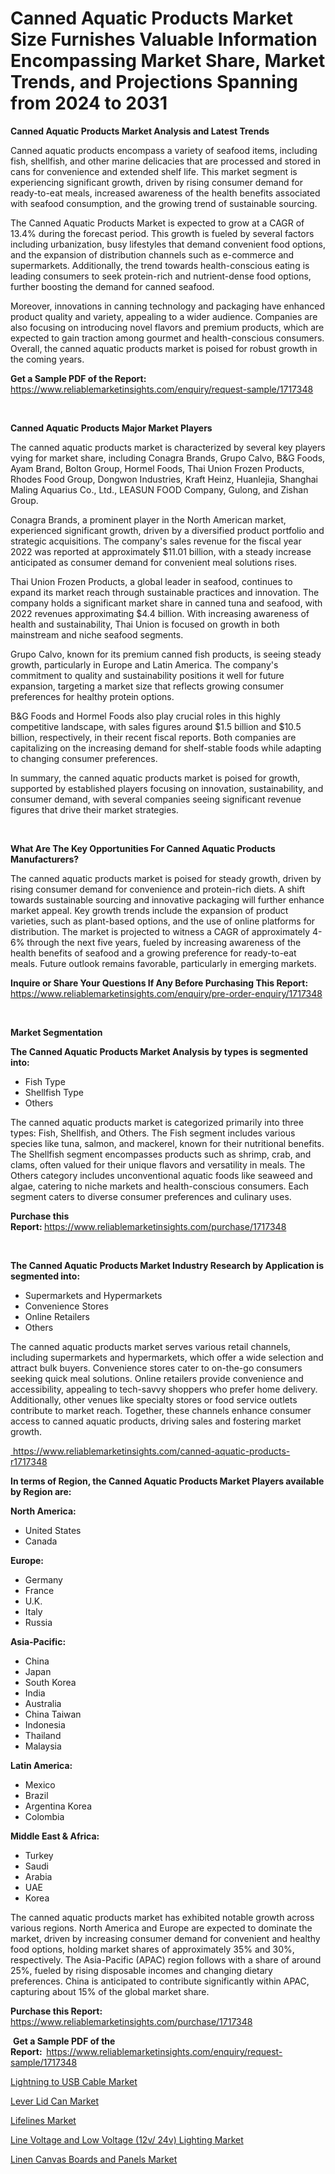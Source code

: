 <p><h1>Canned Aquatic Products Market Size Furnishes Valuable Information Encompassing Market Share, Market Trends, and Projections Spanning from 2024 to 2031</h1></p><p><strong>Canned Aquatic Products Market Analysis and Latest Trends</strong></p>
<p><p>Canned aquatic products encompass a variety of seafood items, including fish, shellfish, and other marine delicacies that are processed and stored in cans for convenience and extended shelf life. This market segment is experiencing significant growth, driven by rising consumer demand for ready-to-eat meals, increased awareness of the health benefits associated with seafood consumption, and the growing trend of sustainable sourcing.</p><p>The Canned Aquatic Products Market is expected to grow at a CAGR of 13.4% during the forecast period. This growth is fueled by several factors including urbanization, busy lifestyles that demand convenient food options, and the expansion of distribution channels such as e-commerce and supermarkets. Additionally, the trend towards health-conscious eating is leading consumers to seek protein-rich and nutrient-dense food options, further boosting the demand for canned seafood.</p><p>Moreover, innovations in canning technology and packaging have enhanced product quality and variety, appealing to a wider audience. Companies are also focusing on introducing novel flavors and premium products, which are expected to gain traction among gourmet and health-conscious consumers. Overall, the canned aquatic products market is poised for robust growth in the coming years.</p></p>
<p><strong>Get a Sample PDF of the Report:&nbsp;</strong> <a href="https://www.reliablemarketinsights.com/enquiry/request-sample/1717348?utm_campaign=1332&utm_medium=2&utm_source=Github&utm_content=ia&utm_term=14102024&utm_id=canned-aquatic-products">https://www.reliablemarketinsights.com/enquiry/request-sample/1717348</a></p>
<p>&nbsp;</p>
<p><strong>Canned Aquatic Products Major Market Players</strong></p>
<p><p>The canned aquatic products market is characterized by several key players vying for market share, including Conagra Brands, Grupo Calvo, B&G Foods, Ayam Brand, Bolton Group, Hormel Foods, Thai Union Frozen Products, Rhodes Food Group, Dongwon Industries, Kraft Heinz, Huanlejia, Shanghai Maling Aquarius Co., Ltd., LEASUN FOOD Company, Gulong, and Zishan Group.</p><p>Conagra Brands, a prominent player in the North American market, experienced significant growth, driven by a diversified product portfolio and strategic acquisitions. The company's sales revenue for the fiscal year 2022 was reported at approximately $11.01 billion, with a steady increase anticipated as consumer demand for convenient meal solutions rises.</p><p>Thai Union Frozen Products, a global leader in seafood, continues to expand its market reach through sustainable practices and innovation. The company holds a significant market share in canned tuna and seafood, with 2022 revenues approximating $4.4 billion. With increasing awareness of health and sustainability, Thai Union is focused on growth in both mainstream and niche seafood segments.</p><p>Grupo Calvo, known for its premium canned fish products, is seeing steady growth, particularly in Europe and Latin America. The company's commitment to quality and sustainability positions it well for future expansion, targeting a market size that reflects growing consumer preferences for healthy protein options.</p><p>B&G Foods and Hormel Foods also play crucial roles in this highly competitive landscape, with sales figures around $1.5 billion and $10.5 billion, respectively, in their recent fiscal reports. Both companies are capitalizing on the increasing demand for shelf-stable foods while adapting to changing consumer preferences.</p><p>In summary, the canned aquatic products market is poised for growth, supported by established players focusing on innovation, sustainability, and consumer demand, with several companies seeing significant revenue figures that drive their market strategies.</p></p>
<p>&nbsp;</p>
<p><strong>What Are The Key Opportunities For Canned Aquatic Products Manufacturers?</strong></p>
<p><p>The canned aquatic products market is poised for steady growth, driven by rising consumer demand for convenience and protein-rich diets. A shift towards sustainable sourcing and innovative packaging will further enhance market appeal. Key growth trends include the expansion of product varieties, such as plant-based options, and the use of online platforms for distribution. The market is projected to witness a CAGR of approximately 4-6% through the next five years, fueled by increasing awareness of the health benefits of seafood and a growing preference for ready-to-eat meals. Future outlook remains favorable, particularly in emerging markets.</p></p>
<p><strong>Inquire or Share Your Questions If Any Before Purchasing This Report:</strong> <a href="https://www.reliablemarketinsights.com/enquiry/pre-order-enquiry/1717348?utm_campaign=1332&utm_medium=2&utm_source=Github&utm_content=ia&utm_term=14102024&utm_id=canned-aquatic-products">https://www.reliablemarketinsights.com/enquiry/pre-order-enquiry/1717348</a></p>
<p>&nbsp;</p>
<p><strong>Market Segmentation</strong></p>
<p><strong>The Canned Aquatic Products Market Analysis by types is segmented into:</strong></p>
<p><ul><li>Fish Type</li><li>Shellfish Type</li><li>Others</li></ul></p>
<p><p>The canned aquatic products market is categorized primarily into three types: Fish, Shellfish, and Others. The Fish segment includes various species like tuna, salmon, and mackerel, known for their nutritional benefits. The Shellfish segment encompasses products such as shrimp, crab, and clams, often valued for their unique flavors and versatility in meals. The Others category includes unconventional aquatic foods like seaweed and algae, catering to niche markets and health-conscious consumers. Each segment caters to diverse consumer preferences and culinary uses.</p></p>
<p><strong>Purchase this Report:&nbsp;</strong><a href="https://www.reliablemarketinsights.com/purchase/1717348?utm_campaign=1332&utm_medium=2&utm_source=Github&utm_content=ia&utm_term=14102024&utm_id=canned-aquatic-products">https://www.reliablemarketinsights.com/purchase/1717348</a></p>
<p>&nbsp;</p>
<p><strong>The Canned Aquatic Products Market Industry Research by Application is segmented into:</strong></p>
<p><ul><li>Supermarkets and Hypermarkets</li><li>Convenience Stores</li><li>Online Retailers</li><li>Others</li></ul></p>
<p><p>The canned aquatic products market serves various retail channels, including supermarkets and hypermarkets, which offer a wide selection and attract bulk buyers. Convenience stores cater to on-the-go consumers seeking quick meal solutions. Online retailers provide convenience and accessibility, appealing to tech-savvy shoppers who prefer home delivery. Additionally, other venues like specialty stores or food service outlets contribute to market reach. Together, these channels enhance consumer access to canned aquatic products, driving sales and fostering market growth.</p></p>
<p><a href="https://www.reliablemarketinsights.com/canned-aquatic-products-r1717348?utm_campaign=1332&utm_medium=2&utm_source=Github&utm_content=ia&utm_term=14102024&utm_id=canned-aquatic-products">&nbsp;https://www.reliablemarketinsights.com/canned-aquatic-products-r1717348</a></p>
<p><strong>In terms of Region, the Canned Aquatic Products Market Players available by Region are:</strong></p>
<p>
    <p> <strong> North America: </strong>
        <ul>
            <li>United States</li>
            <li>Canada</li>
        </ul>
        </p> 
    <p> <strong> Europe: </strong>
        <ul>
            <li>Germany</li>
            <li>France</li>
            <li>U.K.</li>
            <li>Italy</li>
            <li>Russia</li>
        </ul>
        </p> 
    <p> <strong> Asia-Pacific: </strong>
        <ul>
            <li>China</li>
            <li>Japan</li>
            <li>South Korea</li>
            <li>India</li>
            <li>Australia</li>
            <li>China Taiwan</li>
            <li>Indonesia</li>
            <li>Thailand</li>
            <li>Malaysia</li>
        </ul>
        </p> 
    <p> <strong> Latin America: </strong>
        <ul>
            <li>Mexico</li>
            <li>Brazil</li>
            <li>Argentina Korea</li>
            <li>Colombia</li>
        </ul>
        </p> 
    <p> <strong> Middle East & Africa: </strong>
        <ul>
            <li>Turkey</li>
            <li>Saudi</li>
            <li>Arabia</li>
            <li>UAE</li>
            <li>Korea</li>
        </ul>
    </p>
    </p>
<p><p>The canned aquatic products market has exhibited notable growth across various regions. North America and Europe are expected to dominate the market, driven by increasing consumer demand for convenient and healthy food options, holding market shares of approximately 35% and 30%, respectively. The Asia-Pacific (APAC) region follows with a share of around 25%, fueled by rising disposable incomes and changing dietary preferences. China is anticipated to contribute significantly within APAC, capturing about 15% of the global market share.</p></p>
<p><strong>Purchase this Report: </strong><a href="https://www.reliablemarketinsights.com/purchase/1717348?utm_campaign=1332&utm_medium=2&utm_source=Github&utm_content=ia&utm_term=14102024&utm_id=canned-aquatic-products">https://www.reliablemarketinsights.com/purchase/1717348</a></p>
<p>&nbsp;<strong>Get a Sample PDF of the Report:&nbsp;&nbsp;</strong><a href="https://www.reliablemarketinsights.com/enquiry/request-sample/1717348?utm_campaign=1332&utm_medium=2&utm_source=Github&utm_content=ia&utm_term=14102024&utm_id=canned-aquatic-products">https://www.reliablemarketinsights.com/enquiry/request-sample/1717348</a></p>
<p><strong></strong></p>
<p><p><a href="https://www.linkedin.com/pulse/lightning-usb-cable-market-global-regional-analysis-2024--dqkrf?utm_campaign=1332&utm_medium=2&utm_source=Github&utm_content=ia&utm_term=14102024&utm_id=canned-aquatic-products">Lightning to USB Cable Market</a></p><p><a href="https://www.linkedin.com/pulse/lever-lid-can-market-size-segmentation-trends-growth-analysis-cm3hf?utm_campaign=1332&utm_medium=2&utm_source=Github&utm_content=ia&utm_term=14102024&utm_id=canned-aquatic-products">Lever Lid Can Market</a></p><p><a href="https://www.linkedin.com/pulse/lifelines-market-global-regional-analysis-2024-2031-mcqinsights-wmtqf?utm_campaign=1332&utm_medium=2&utm_source=Github&utm_content=ia&utm_term=14102024&utm_id=canned-aquatic-products">Lifelines Market</a></p><p><a href="https://www.linkedin.com/pulse/line-voltage-low-12v-24v-lighting-market-revolution-2024--dtpqf?utm_campaign=1332&utm_medium=2&utm_source=Github&utm_content=ia&utm_term=14102024&utm_id=canned-aquatic-products">Line Voltage and Low Voltage (12v/ 24v) Lighting Market</a></p><p><a href="https://www.linkedin.com/pulse/global-linen-canvas-boards-panels-market-trends-insights-growth-s8p4f?utm_campaign=1332&utm_medium=2&utm_source=Github&utm_content=ia&utm_term=14102024&utm_id=canned-aquatic-products">Linen Canvas Boards and Panels Market</a></p></p>
